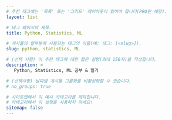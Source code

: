 ```yaml
---
# 추천 태그에는 '목록' 또는 '그리드' 레이아웃이 있어야 합니다(PRO만 해당).
layout: list

# 태그 페이지의 제목.
title: Python, Statistics, ML

# 게시물의 앞부분에 사용되는 태그의 이름(예: 태그: [<slug>]).
slug: python, statistics, ML

# (선택 사항) 이 추천 태그에 대한 짧은 설명(최대 150자)을 작성합니다.
description: >
   Python, Statistics, ML 공부 & 필기

# (선택사항) 날짜별 게시물 그룹화를 비활성화할 수 있습니다.
# no_groups: true

# 사이트맵에서 이 예시 카테고리를 제외합니다.
# 카테고리에서 이 설정을 사용하지 마세요!
sitemap: false
---
```

